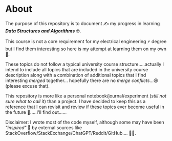 # About
The purpose of this repository is to document :writing_hand: my progress in learning ***Data Structures and Algorithms*** :nerd_face:. 

This course is not a core requirement for my electrical engineering :zap: degree but I find them interesting so here is my attempt at learning them on my own :woozy_face:.

These topics do not follow a typical university course structure.....actually I intend to include all topics that are included in the university course description 
along with a combination of additional topics that I find interesting _merged_ together...
hopefully there are no _merge conflicts_...:laughing: (please excuse that).

This repository is more like a personal notebook/journal/experiment (_still not sure what to call it_) than a project.
I have decided to keep this as a reference that I can revisit and review if these topics ever become useful in the future :thinking:.....I'll find out......

Disclaimer: I wrote most of the code myself, although some may have been _"inspired"_ :eyes: by external sources like StackOverflow/StackExchange/ChatGPT/Reddit/GitHub.... :man_shrugging:.
